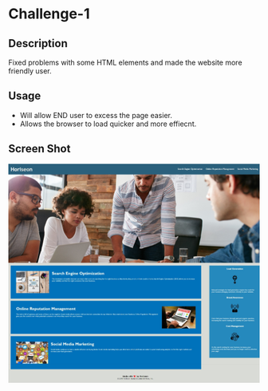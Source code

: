 # Challenge-1

## Description
Fixed problems with some HTML elements and made the website more friendly user. 


## Usage
<ul> 
<Li>Will allow END user to excess the page easier.</li>
<li> Allows the browser to load quicker and more effiecnt.</li>
 </ul>

## Screen Shot
![Alt text](<assets/images/Web capture_25-7-2023_23021_127.0.0.1.jpeg>)